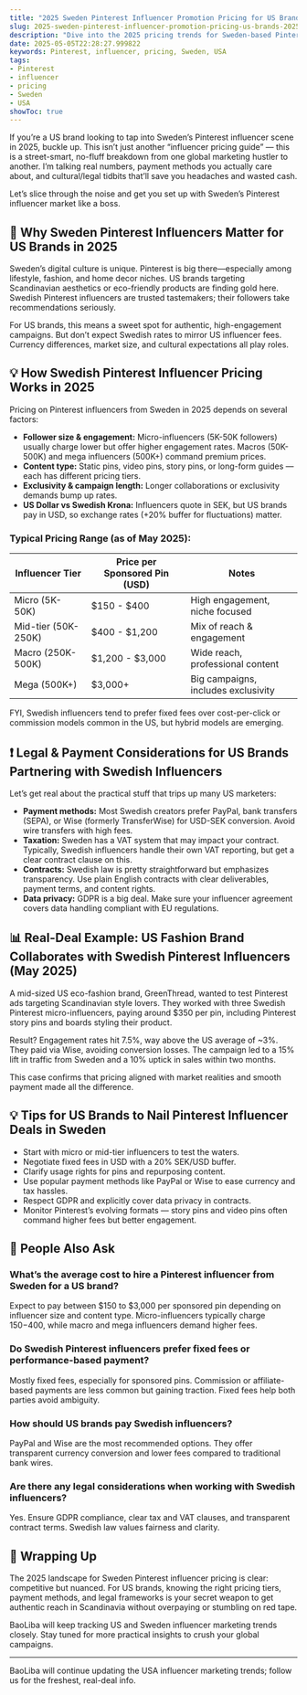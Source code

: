 ```yaml
---
title: "2025 Sweden Pinterest Influencer Promotion Pricing for US Brands: What You Need to Know"
slug: 2025-sweden-pinterest-influencer-promotion-pricing-us-brands-2025-05-05
description: "Dive into the 2025 pricing trends for Sweden-based Pinterest influencers and learn how US brands can maximize ROI with local payment methods, legal nuances, and proven strategies."
date: 2025-05-05T22:28:27.999822
keywords: Pinterest, influencer, pricing, Sweden, USA
tags:
- Pinterest
- influencer
- pricing
- Sweden
- USA
showToc: true
---
```


If you’re a US brand looking to tap into Sweden’s Pinterest influencer scene in 2025, buckle up. This isn’t just another “influencer pricing guide” — this is a street-smart, no-fluff breakdown from one global marketing hustler to another. I’m talking real numbers, payment methods you actually care about, and cultural/legal tidbits that’ll save you headaches and wasted cash.

Let’s slice through the noise and get you set up with Sweden’s Pinterest influencer market like a boss.

## 📢 Why Sweden Pinterest Influencers Matter for US Brands in 2025

Sweden’s digital culture is unique. Pinterest is big there—especially among lifestyle, fashion, and home decor niches. US brands targeting Scandinavian aesthetics or eco-friendly products are finding gold here. Swedish Pinterest influencers are trusted tastemakers; their followers take recommendations seriously.

For US brands, this means a sweet spot for authentic, high-engagement campaigns. But don’t expect Swedish rates to mirror US influencer fees. Currency differences, market size, and cultural expectations all play roles.

## 💡 How Swedish Pinterest Influencer Pricing Works in 2025

Pricing on Pinterest influencers from Sweden in 2025 depends on several factors:

- **Follower size & engagement:** Micro-influencers (5K-50K followers) usually charge lower but offer higher engagement rates. Macros (50K-500K) and mega influencers (500K+) command premium prices.
- **Content type:** Static pins, video pins, story pins, or long-form guides — each has different pricing tiers.
- **Exclusivity & campaign length:** Longer collaborations or exclusivity demands bump up rates.
- **US Dollar vs Swedish Krona:** Influencers quote in SEK, but US brands pay in USD, so exchange rates (+20% buffer for fluctuations) matter.

### Typical Pricing Range (as of May 2025):

| Influencer Tier       | Price per Sponsored Pin (USD) | Notes                         |
|----------------------|-------------------------------|-------------------------------|
| Micro (5K-50K)       | $150 - $400                   | High engagement, niche focused |
| Mid-tier (50K-250K)  | $400 - $1,200                 | Mix of reach & engagement     |
| Macro (250K-500K)    | $1,200 - $3,000               | Wide reach, professional content |
| Mega (500K+)         | $3,000+                      | Big campaigns, includes exclusivity |

FYI, Swedish influencers tend to prefer fixed fees over cost-per-click or commission models common in the US, but hybrid models are emerging.

## ❗ Legal & Payment Considerations for US Brands Partnering with Swedish Influencers

Let’s get real about the practical stuff that trips up many US marketers:

- **Payment methods:** Most Swedish creators prefer PayPal, bank transfers (SEPA), or Wise (formerly TransferWise) for USD-SEK conversion. Avoid wire transfers with high fees.
- **Taxation:** Sweden has a VAT system that may impact your contract. Typically, Swedish influencers handle their own VAT reporting, but get a clear contract clause on this.
- **Contracts:** Swedish law is pretty straightforward but emphasizes transparency. Use plain English contracts with clear deliverables, payment terms, and content rights.
- **Data privacy:** GDPR is a big deal. Make sure your influencer agreement covers data handling compliant with EU regulations.

## 📊 Real-Deal Example: US Fashion Brand Collaborates with Swedish Pinterest Influencers (May 2025)

A mid-sized US eco-fashion brand, GreenThread, wanted to test Pinterest ads targeting Scandinavian style lovers. They worked with three Swedish Pinterest micro-influencers, paying around $350 per pin, including Pinterest story pins and boards styling their product.

Result? Engagement rates hit 7.5%, way above the US average of ~3%. They paid via Wise, avoiding conversion losses. The campaign led to a 15% lift in traffic from Sweden and a 10% uptick in sales within two months.

This case confirms that pricing aligned with market realities and smooth payment made all the difference.

## 💡 Tips for US Brands to Nail Pinterest Influencer Deals in Sweden

- Start with micro or mid-tier influencers to test the waters.
- Negotiate fixed fees in USD with a 20% SEK/USD buffer.
- Clarify usage rights for pins and repurposing content.
- Use popular payment methods like PayPal or Wise to ease currency and tax hassles.
- Respect GDPR and explicitly cover data privacy in contracts.
- Monitor Pinterest’s evolving formats — story pins and video pins often command higher fees but better engagement.

## 📢 People Also Ask

### What’s the average cost to hire a Pinterest influencer from Sweden for a US brand?

Expect to pay between $150 to $3,000 per sponsored pin depending on influencer size and content type. Micro-influencers typically charge $150-$400, while macro and mega influencers demand higher fees.

### Do Swedish Pinterest influencers prefer fixed fees or performance-based payment?

Mostly fixed fees, especially for sponsored pins. Commission or affiliate-based payments are less common but gaining traction. Fixed fees help both parties avoid ambiguity.

### How should US brands pay Swedish influencers?

PayPal and Wise are the most recommended options. They offer transparent currency conversion and lower fees compared to traditional bank wires.

### Are there any legal considerations when working with Swedish influencers?

Yes. Ensure GDPR compliance, clear tax and VAT clauses, and transparent contract terms. Swedish law values fairness and clarity.

## 📢 Wrapping Up

The 2025 landscape for Sweden Pinterest influencer pricing is clear: competitive but nuanced. For US brands, knowing the right pricing tiers, payment methods, and legal frameworks is your secret weapon to get authentic reach in Scandinavia without overpaying or stumbling on red tape.

BaoLiba will keep tracking US and Sweden influencer marketing trends closely. Stay tuned for more practical insights to crush your global campaigns.

---

BaoLiba will continue updating the USA influencer marketing trends; follow us for the freshest, real-deal info.